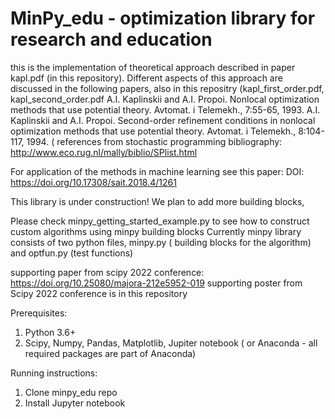 # MinPy_edu - optimization library for research and education
this is the implementation of theoretical approach described in paper kapl.pdf (in this repository). Different aspects of this approach are discussed in the following papers, also in this repositry (kapl_first_order.pdf, kapl_second_order.pdf
A.I. Kaplinskii and A.I. Propoi. Nonlocal optimization methods that use potential theory. Avtomat. i Telemekh., 7:55-65, 1993.
A.I. Kaplinskii and A.I. Propoi. Second-order refinement conditions in nonlocal optimization methods that use potential theory. Avtomat. i Telemekh., 8:104-117, 1994.
( references from stochastic programming bibliography: http://www.eco.rug.nl/mally/biblio/SPlist.html

For application of the methods in machine learning see this paper:
DOI: https://doi.org/10.17308/sait.2018.4/1261

This library is under construction! We plan to add more building blocks,

Please check minpy_getting_started_example.py to see how to construct custom algorithms using minpy building blocks
Currently minpy library consists of two python files, minpy.py ( building blocks for the algorithm) and optfun.py (test functions)

supporting paper from scipy 2022 conference: https://doi.org/10.25080/majora-212e5952-019
supporting poster from Scipy 2022 conference is in this repository

Prerequisites:

1. Python 3.6+
2. Scipy, Numpy, Pandas, Matplotlib, Jupiter notebook ( or Anaconda - all required packages are part of Anaconda)
 
Running instructions:

1. Clone minpy_edu repo
2. Install Jupyter notebook

